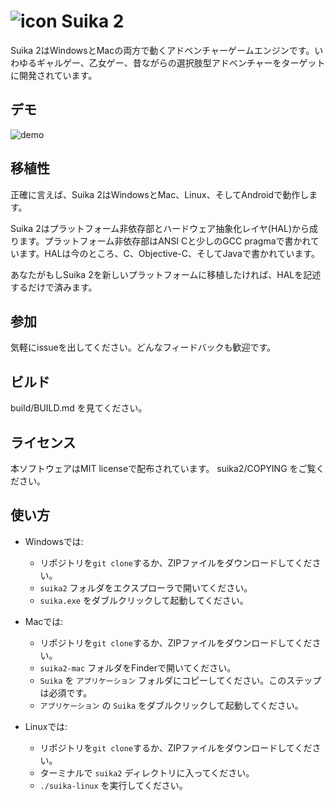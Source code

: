 ![icon](https://github.com/ktabata/suika2/raw/master/doc/icon.png "icon") Suika 2
=================================================================================

Suika 2はWindowsとMacの両方で動くアドベンチャーゲームエンジンです。いわゆるギャルゲー、乙女ゲー、昔ながらの選択肢型アドベンチャーをターゲットに開発されています。

## デモ

![demo](https://github.com/ktabata/suika2/raw/master/doc/screenshot.jpg "screenshot")

## 移植性

正確に言えば、Suika 2はWindowsとMac、Linux、そしてAndroidで動作します。

Suika 2はプラットフォーム非依存部とハードウェア抽象化レイヤ(HAL)から成ります。プラットフォーム非依存部はANSI Cと少しのGCC pragmaで書かれています。HALは今のところ、C、Objective-C、そしてJavaで書かれています。

あなたがもしSuika 2を新しいプラットフォームに移植したければ、HALを記述するだけで済みます。

## 参加

気軽にissueを出してください。どんなフィードバックも歓迎です。

## ビルド

build/BUILD.md を見てください。

## ライセンス

本ソフトウェアはMIT licenseで配布されています。 suika2/COPYING をご覧ください。

## 使い方

* Windowsでは:
    * リポジトリを`git clone`するか、ZIPファイルをダウンロードしてください。
    * `suika2` フォルダをエクスプローラで開いてください。
    * `suika.exe` をダブルクリックして起動してください。

* Macでは:
    * リポジトリを`git clone`するか、ZIPファイルをダウンロードしてください。
    * `suika2-mac` フォルダをFinderで開いてください。
    * `Suika` を `アプリケーション` フォルダにコピーしてください。このステップは必須です。
    * `アプリケーション` の `Suika` をダブルクリックして起動してください。

* Linuxでは:
    * リポジトリを`git clone`するか、ZIPファイルをダウンロードしてください。
    * ターミナルで `suika2` ディレクトリに入ってください。
    * `./suika-linux` を実行してください。
